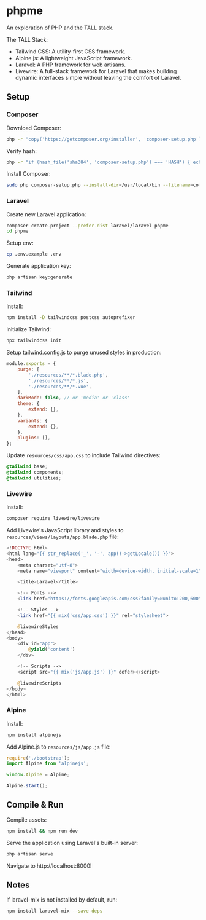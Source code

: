 # phpme
An exploration of PHP and the TALL stack. 

The TALL Stack:
* Tailwind CSS: A utility-first CSS framework.
* Alpine.js: A lightweight JavaScript framework.
* Laravel: A PHP framework for web artisans.
* Livewire: A full-stack framework for Laravel that makes building dynamic interfaces simple without leaving the comfort of Laravel.


## Setup

### Composer

Download Composer:

```sh
php -r "copy('https://getcomposer.org/installer', 'composer-setup.php');"
```

Verify hash:

```sh
php -r "if (hash_file('sha384', 'composer-setup.php') === 'HASH') { echo 'Installer verified'; } else { echo 'Installer corrupt'; unlink('composer-setup.php'); } echo PHP_EOL;"
```

Install Composer:

```sh
sudo php composer-setup.php --install-dir=/usr/local/bin --filename=composer
```

### Laravel

Create new Laravel application:

```sh
composer create-project --prefer-dist laravel/laravel phpme
cd phpme
```

Setup env:

```sh
cp .env.example .env
```

Generate application key:

```sh
php artisan key:generate
```

### Tailwind

Install:

```sh
npm install -D tailwindcss postcss autoprefixer
```

Initialize Tailwind:

```sh
npx tailwindcss init
```

Setup tailwind.config.js to purge unused styles in production:
```js
module.exports = {
    purge: [
        './resources/**/*.blade.php',
        './resources/**/*.js',
        './resources/**/*.vue',
    ],
    darkMode: false, // or 'media' or 'class'
    theme: {
        extend: {},
    },
    variants: {
        extend: {},
    },
    plugins: [],
};
```

Update `resources/css/app.css` to include Tailwind directives:

```css
@tailwind base;
@tailwind components;
@tailwind utilities;
```

### Livewire

Install:

```sh
composer require livewire/livewire
```

Add Livewire's JavaScript library and styles to `resources/views/layouts/app.blade.php` file:
```php
<!DOCTYPE html>
<html lang="{{ str_replace('_', '-', app()->getLocale()) }}">
<head>
    <meta charset="utf-8">
    <meta name="viewport" content="width=device-width, initial-scale=1">

    <title>Laravel</title>

    <!-- Fonts -->
    <link href="https://fonts.googleapis.com/css?family=Nunito:200,600" rel="stylesheet">

    <!-- Styles -->
    <link href="{{ mix('css/app.css') }}" rel="stylesheet">

    @livewireStyles
</head>
<body>
    <div id="app">
        @yield('content')
    </div>

    <!-- Scripts -->
    <script src="{{ mix('js/app.js') }}" defer></script>

    @livewireScripts
</body>
</html>
```

### Alpine

Install:

```sh
npm install alpinejs
```

Add Alpine.js to `resources/js/app.js` file:

```js
require('./bootstrap');
import Alpine from 'alpinejs';

window.Alpine = Alpine;

Alpine.start();
```

## Compile & Run

Compile assets:

```sh
npm install && npm run dev
```

Serve the application using Laravel's built-in server:

```sh
php artisan serve
```

Navigate to http://localhost:8000!

## Notes

If laravel-mix is not installed by default, run:

```sh
npm install laravel-mix --save-deps
```
